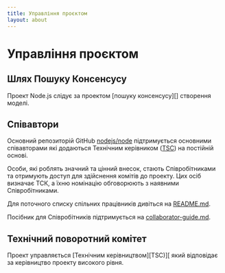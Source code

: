 ```yaml
---
title: Управління проєктом
layout: about
---
```


# Управління проєктом

## Шлях Пошуку Консенсусу

Проект Node.js слідує за проектом \[пошуку консенсусу]\[] створення моделі.

## Співавтори

Основний репозиторій GitHub [nodejs/node][] підтримується основними співавторами
які додаються Технічним керівником ([TSC][]) на постійній основі.

Особи, які роблять значний та цінний внесок, стають Співробітниками та отримують доступ для здійснення комітів до проекту. Цих осіб визначає ТСК, а їхню номінацію обговорюють з наявними Співробітниками.

Для поточного списку спільних працівників дивіться на [README.md][].

Посібник для Співробітників підтримується на [collaborator-guide.md][].

## Технічний поворотний комітет

Проект управляється \[Технічним керівництвом]\[TSC)]\[
який відповідає за керівництво проекту високого рівня.

[consensus seeking]: https://en.wikipedia.org/wiki/Consensus-seeking_decision-making

[readme.md]: https://github.com/nodejs/node/blob/main/README.md#current-project-team-members

[tsc]: https://github.com/nodejs/TSC

[technical steering committee (tsc)]: https://github.com/nodejs/TSC/blob/main/TSC-Charter.md

[collaborator-guide.md]: https://github.com/nodejs/node/blob/main/doc/contributing/collaborator-guide.md

[nodejs/node]: https://github.com/nodejs/node
